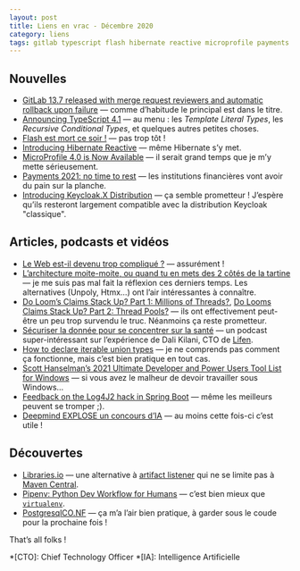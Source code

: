 ```yaml
---
layout: post
title: Liens en vrac - Décembre 2020
category: liens
tags: gitlab typescript flash hibernate reactive microprofile payments keycloak web spa architecture java loom podcast santé ifttd enums union-types windows outils ia python environnement développement
---
```


## Nouvelles

- [GitLab 13.7 released with merge request reviewers and automatic rollback upon failure](https://about.gitlab.com/releases/2020/12/22/gitlab-13-7-released/)
  — comme d’habitude le principal est dans le titre.
- [Announcing TypeScript 4.1](https://devblogs.microsoft.com/typescript/announcing-typescript-4-1/)
  — au menu : les _Template Literal Types_, les _Recursive Conditional Types_, et quelques autres petites choses.
- [Flash est mort ce soir !](https://www.programmez.com/actualites/flash-est-mort-ce-soir-31304)
  — pas trop tôt !
- [Introducing Hibernate Reactive](https://in.relation.to/2020/12/03/hibernate-reactive/)
  — même Hibernate s’y met.
- [MicroProfile 4.0 is Now Available](https://microprofile.io/2020/12/23/microprofile-4-0-is-now-available/)
  — il serait grand temps que je m’y mette sérieusement.
- [Payments 2021: no time to rest](https://www.ebicsblog.com/2020/12/payments-2021-no-time-to-rest.html)
  — les institutions financières vont avoir du pain sur la planche.
- [Introducing Keycloak.X Distribution](https://www.keycloak.org//2020/12/first-keycloak-x-release.adoc.html)
  — ça semble prometteur ! J’espère qu’ils resteront largement compatible avec la distribution Keycloak "classique".

## Articles, podcasts et vidéos

- [Le Web est-il devenu trop compliqué ?](https://framablog.org/2020/12/30/le-web-est-il-devenu-trop-complique/)
  — assurément !
- [L’architecture moite-moite, ou quand tu en mets des 2 côtés de la tartine](https://www.touilleur-express.fr/2020/12/27/larchitecture-moite-moite-ou-quand-tu-en-mets-des-2-cotes-de-la-tartine/)
  — je me suis pas mal fait la réflexion ces derniers temps. Les alternatives (Unpoly, Htmx…) ont l’air intéressantes à connaître.
- [Do Loom’s Claims Stack Up? Part 1: Millions of Threads?](https://webtide.com/do-looms-claims-stack-up-part-1/),
  [Do Looms Claims Stack Up? Part 2: Thread Pools?](https://webtide.com/do-looms-claims-stack-up-part-2/)
  — ils ont effectivement peut-être un peu trop survendu le truc. Néanmoins ça reste prometteur.
- [Sécuriser la donnée pour se concentrer sur la santé](https://ifttd.io/securiser-la-donnee-pour-se-concentrer-sur-la-sante/)
  — un podcast super-intéressant sur l’expérience de Dali Kilani, CTO de [Lifen](https://www.lifen.fr/).
- [How to declare iterable union types](https://stackoverflow.com/questions/40275832/typescript-has-unions-so-are-enums-redundant/60041791#60041791)
  — je ne comprends pas comment ça fonctionne, mais c’est bien pratique en tout cas.
- [Scott Hanselman’s 2021 Ultimate Developer and Power Users Tool List for Windows](https://hanselman.com/tools)
  — si vous avez le malheur de devoir travailler sous Windows…
- [Feedback on the Log4J2 hack in Spring Boot](https://blog.frankel.ch/feedback-log4j2-hack-spring-boot/)
  — même les meilleurs peuvent se tromper ;).
- [Deepmind EXPLOSE un concours d’IA](https://www.anti-brouillard.fr/2020/12/22/flash-deepmind-explose-un-concours-dia/)
  — au moins cette fois-ci c’est utile !

## Découvertes

- [Libraries.io](https://libraries.io/)
  — une alternative à [artifact listener](https://www.artifact-listener.org/) qui ne se limite pas à [Maven Central](https://search.maven.org/).
- [Pipenv: Python Dev Workflow for Humans](https://pipenv.pypa.io/en/latest/)
  — c’est bien mieux que [`virtualenv`](https://virtualenv.pypa.io/en/stable/).
- [PostgresqlCO.NF](https://postgresqlco.nf/)
  — ça m’a l’air bien pratique, à garder sous le coude pour la prochaine fois !

That’s all folks !

*[CTO]: Chief Technology Officer
*[IA]: Intelligence Artificielle
